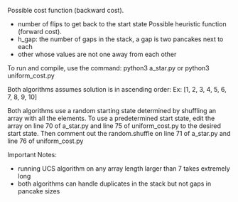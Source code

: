 

Possible cost function (backward cost).
- number of flips to get back to the start state
Possible heuristic function (forward cost).
- h_gap: the number of gaps in the stack, a gap is two pancakes next to each 
- other whose values are not one away from each other

To run and compile, use the command:
python3 a_star.py or python3 uniform_cost.py

Both algorithms assumes solution is in ascending order:
Ex: [1, 2, 3, 4, 5, 6, 7, 8, 9, 10]

Both algorithms use a random starting state determined by shuffling an array
with all the elements. To use a predetermined start state, edit the array on
line 70 of a_star.py and line 75 of uniform_cost.py to the desired start state.
Then comment out the random.shuffle on line 71 of a_star.py and line 76 of 
uniform_cost.py

Important Notes:
- running UCS algorithm on any array length larger than 7 takes extremely long
- both algorithms can handle duplicates in the stack but not gaps in pancake
sizes
